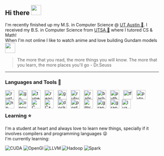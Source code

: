 ## Hi there <img src="https://github.com/tsusdere/tsusdere/assets/27039604/3fde5637-850c-4e47-9495-6b3faf621dce" width="33" height="33" />

I'm recently finished up my M.S. in Computer Science @ [UT Austin 🤘](https://www.cs.utexas.edu/). I received my B.S. in Computer Science from [UTSA 🤙](https://cs.utsa.edu/) where I tutored CS & Math!\
When I'm not online I like to watch anime and love building Gundam models <img src="https://github.com/tsusdere/tsusdere/assets/27039604/85a8e3b3-b9ad-40d7-9fa1-62a9c84bfc3a" width="33" height="33"/>

> The more that you read, the more things you will know. The more that you learn, the more places you'll go
> \- Dr.Seuss

---

### Languages and Tools 🧰

<img align="left" alt="rust" width="30px" style="padding-right:10px;" src="https://cdn.jsdelivr.net/gh/devicons/devicon@latest/icons/rust/rust-original.svg"/>          
<img align="left" alt="go" width="30px" style="padding-right:10px;" src="https://cdn.jsdelivr.net/gh/devicons/devicon/icons/go/go-original.svg"/>
<img align="left" alt="typescript" width="30px" style="padding-right:10px;" src="https://cdn.jsdelivr.net/gh/devicons/devicon/icons/typescript/typescript-original.svg"/>
<img align="left" alt="react" width="30px" style="padding-right:10px;" src="https://cdn.jsdelivr.net/gh/devicons/devicon/icons/react/react-original.svg"/>
<img align="left" alt="git" width="30px" style="padding-right:10px;" src="https://cdn.jsdelivr.net/gh/devicons/devicon/icons/git/git-original.svg"/>
<img align="left" alt="ruby" width="30px" style="padding-right:10px;" src="https://cdn.jsdelivr.net/gh/devicons/devicon/icons/ruby/ruby-plain.svg"/>
<img align="left" alt="rails" width="30px" style="padding-right:10px;" src="https://cdn.jsdelivr.net/gh/devicons/devicon/icons/rails/rails-plain.svg"/>
<img align="left" alt="bash" width="30px" style="padding-right:10px;" src="https://cdn.jsdelivr.net/gh/devicons/devicon/icons/bash/bash-original.svg"/>
<img align="left" alt="python" width="30px" style="padding-right:10px;" src="https://cdn.jsdelivr.net/gh/devicons/devicon/icons/python/python-original.svg"/>
<img align="left" alt="tf" width="30px" style="padding-right:10px;" src="https://cdn.jsdelivr.net/gh/devicons/devicon/icons/tensorflow/tensorflow-original.svg"/>
<img align="left" alt="pytorch" width="30px" style="padding-right:10px;" src="https://cdn.jsdelivr.net/gh/devicons/devicon/icons/pytorch/pytorch-original.svg"/>
<img align="left" alt="np" width="30px" style="padding-right:10px;" src="https://cdn.jsdelivr.net/gh/devicons/devicon/icons/numpy/numpy-original.svg"/>
<img align="left" alt="opcv" width="30px" style="padding-right:10px;" src="https://cdn.jsdelivr.net/gh/devicons/devicon/icons/opencv/opencv-original.svg"/>
<img align="left" alt="C" width="30px" style="padding-right:10px;" src="https://cdn.jsdelivr.net/gh/devicons/devicon/icons/c/c-original.svg"/>
<img align="left" alt="C++" width="30px" style="padding-right:10px;" src="https://cdn.jsdelivr.net/gh/devicons/devicon/icons/cplusplus/cplusplus-original.svg"/>
<img align="left" alt="docker" width="30px" style="padding-right:10px;" src="https://cdn.jsdelivr.net/gh/devicons/devicon/icons/docker/docker-original.svg"/>
<img align="left" alt="postgre" width="30px" style="padding-right:10px;" src="https://cdn.jsdelivr.net/gh/devicons/devicon/icons/postgresql/postgresql-original.svg"/>
<img align="left" alt="mysql" width="30px" style="padding-right:10px;" src="https://cdn.jsdelivr.net/gh/devicons/devicon/icons/mysql/mysql-original.svg"/>
<img align="left" alt="graphql" width="30px" style="padding-right:10px;" src="https://cdn.jsdelivr.net/gh/devicons/devicon/icons/graphql/graphql-plain.svg"/>
<img align="left" alt="graphql" width="30px" style="padding-right:5px;" src="https://cdn.jsdelivr.net/gh/devicons/devicon/icons/mongodb/mongodb-original.svg"/>
<img align="left" alt="lua" width="30px" style="padding-right:5px;" src="https://cdn.jsdelivr.net/gh/devicons/devicon/icons/lua/lua-original.svg"/>
<br><br>

#

### Learning ⭐
I'm a student at heart and always love to learn new things, specially if it involves compilers and programming languages 😜 \
I'm currently learning:

![CUDA](https://img.shields.io/badge/CUDA-green?logo=nvidia&logoColor=white&style=for-the-badge)
![OpenGl](https://img.shields.io/badge/OpenGL-blue?logo=opengl&logoColor=white&style=for-the-badge)
![LLVM](https://img.shields.io/badge/LLVM-black?logo=llvm&logoColor=white&style=for-the-badge)
![Hadoop](https://img.shields.io/badge/Hadoop-orange?logo=apachehadoop&logoColor=black&style=for-the-badge)
![Spark](https://img.shields.io/badge/Spark-yellow?logo=apachespark&logoColor=black&style=for-the-badge)

